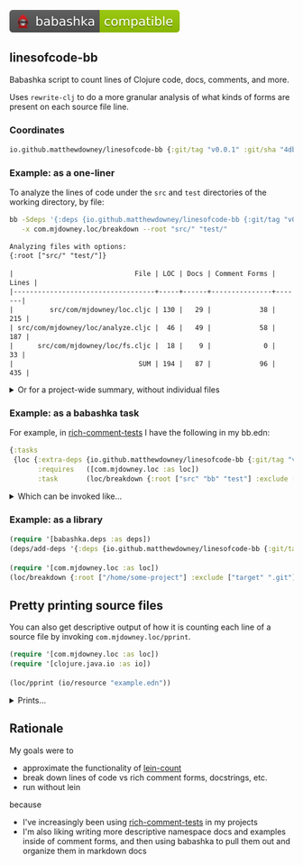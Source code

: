 [![bb compatible](https://raw.githubusercontent.com/babashka/babashka/master/logo/badge.svg)](https://babashka.org)

## linesofcode-bb

Babashka script to count lines of Clojure code, docs, comments, and more. 

Uses `rewrite-clj` to do a more granular analysis of what kinds of forms are 
present on each source file line.

### Coordinates

```clojure
io.github.matthewdowney/linesofcode-bb {:git/tag "v0.0.1" :git/sha "4dbee31"}
```

### Example: as a one-liner

To analyze the lines of code under the `src` and `test` directories of the 
working directory, by file:

```bash
bb -Sdeps '{:deps {io.github.matthewdowney/linesofcode-bb {:git/tag "v0.0.1" :git/sha "4dbee31"}}}' \
   -x com.mjdowney.loc/breakdown --root "src/" "test/"
```

```
Analyzing files with options:
{:root ["src/" "test/"]}

|                              File | LOC | Docs | Comment Forms | Lines |
|-----------------------------------+-----+------+---------------+-------|
|         src/com/mjdowney/loc.cljc | 130 |   29 |            38 |   215 |
| src/com/mjdowney/loc/analyze.cljc |  46 |   49 |            58 |   187 |
|      src/com/mjdowney/loc/fs.cljc |  18 |    9 |             0 |    33 |
|                               SUM | 194 |   87 |            96 |   435 |
```

<details>
<summary>Or for a project-wide summary, without individual files</summary>

```bash
bb -Sdeps '{:deps {io.github.matthewdowney/linesofcode-bb {:git/tag "v0.0.1" :git/sha "4dbee31"}}}' \
   -x com.mjdowney.loc/summarize \
   --root "src/" "test/"
```

```
Analyzing files with options:
{:root ["src/" "test/"]}

|               | Lines |     % |
|---------------+-------+-------|
|  Comments (;) |    26 |   6.0 |
|    Whitespace |    32 |   7.4 |
|    Docstrings |    87 |  20.0 |
| Comment Forms |    96 |  22.1 |
|           LOC |   194 |  44.6 |
|         Total |   435 | 100.0 |
```
</details>

### Example: as a babashka task

For example, in [rich-comment-tests](https://github.com/matthewdowney/rich-comment-tests) 
I have the following in my bb.edn:
```clojure
{:tasks
 {loc {:extra-deps {io.github.matthewdowney/linesofcode-bb {:git/tag "v0.0.1" :git/sha "4dbee31"}}
       :requires   ([com.mjdowney.loc :as loc])
       :task       (loc/breakdown {:root ["src" "bb" "test"] :exclude ["src/dev"]})}}}
```

<details>
<summary>Which can be invoked like...</summary>

```bash
$ bb loc
Analyzing files with options:
{:root ["src" "bb" "test"], :exclude ["src/dev"]}

|                                                 File | LOC | Docs | Comment Forms | Lines |
|------------------------------------------------------+-----+------+---------------+-------|
|             src/com/mjdowney/rich_comment_tests.cljc | 214 |   42 |           149 |   477 |
|  src/com/mjdowney/rich_comment_tests/emit_tests.cljc | 121 |   12 |            16 |   179 |
| src/com/mjdowney/rich_comment_tests/test_runner.cljc |  62 |   10 |             0 |    89 |
|        test/com/mjdowney/rich_comment_tests_test.clj |  48 |   29 |             0 |    83 |
|                             bb/test_rct_with_bb.cljc |  34 |    4 |            24 |    77 |
|                                 bb/test_helpers.cljc |  45 |    2 |             0 |    53 |
|                                                  SUM | 524 |   99 |           189 |   958 |
```
</details>

### Example: as a library

```clojure
(require '[babashka.deps :as deps])
(deps/add-deps '{:deps {io.github.matthewdowney/linesofcode-bb {:git/tag "v0.0.1" :git/sha "4dbee31"}}})

(require '[com.mjdowney.loc :as loc])
(loc/breakdown {:root ["/home/some-project"] :exclude ["target" ".git"]})
```

## Pretty printing source files

You can also get descriptive output of how it is counting each line of a source
file by invoking `com.mjdowney.loc/pprint`.

```clojure 
(require '[com.mjdowney.loc :as loc])
(require '[clojure.java.io :as io])

(loc/pprint (io/resource "example.edn"))
```
<details>
<summary>Prints...</summary>

```clojure
COMMENT     1 ; Some namespace
CODE        2 (ns example
DOC         3   "Namespace
DOC         4   documentation
DOC         5   string."
CODE        6   (:require [foo.bar :as baz] #_[partially.commented :as not-a-whole-line]))
WHITESP     7 
COMMENT     8 ;; Some function definitions
WHITESP     9 
CODE       10 (defn a-fn
DOC        11   "Do something with the given
DOC        12   a and b args."
CODE       13   [a b]
COMMENTF   14   (comment ;; These three lines are a comment form
COMMENTF   15     (unchecked-add-int a b)
COMMENTF   16     )
CODE       17   (let [ret (+ a b)
CODE       18         _unused (comment "but this is not...")]
CODE       19     ret))
WHITESP    20 
CODE       21 (defn another-fn
DOC        22   "Terser, one-line doc string"
CODE       23   [x]
CODE       24   ["return string that isn't by itself" ; comment that isn't by itself
WHITESP    25 
CODE       26    "one string" "two strings"
WHITESP    27 
CODE       28    (dec x)])
WHITESP    29 
COMMENT    30 #_(defn this-is-commented-out []
COMMENT    31   (+ 1 1)
COMMENT    32   )
WHITESP    33 
COMMENTF   34 ^:rct/test
COMMENTF   35 (comment
COMMENTF   36   ;; For example, a rich comment form
COMMENTF   37   "Some comment
COMMENTF   38   string"
COMMENTF   39 
COMMENTF   40   (+ 2 2) ;=> 4
COMMENTF   41   )
WHITESP    42 
```
</details>
  
## Rationale

My goals were to 
- approximate the functionality of [lein-count](https://github.com/aiba/lein-count)
- break down lines of code vs rich comment forms, docstrings, etc.
- run without lein

because
- I've increasingly been using [rich-comment-tests](https://github.com/matthewdowney/rich-comment-tests) in my projects
- I'm also liking writing more descriptive namespace docs and examples inside of 
  comment forms, and then using babashka to pull them out and organize them in 
  markdown docs
